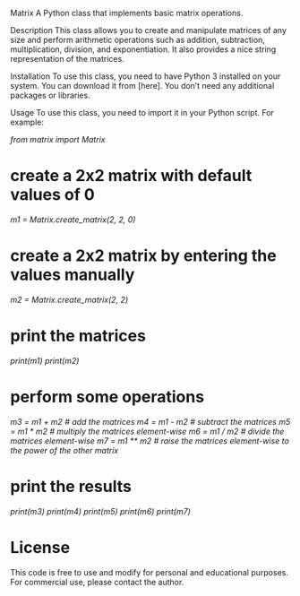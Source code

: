 Matrix
A Python class that implements basic matrix operations.

Description
This class allows you to create and manipulate matrices of any size and perform arithmetic operations such as addition, subtraction, multiplication, division, and exponentiation. It also provides a nice string representation of the matrices.

Installation
To use this class, you need to have Python 3 installed on your system. You can download it from [here]. You don’t need any additional packages or libraries.

Usage
To use this class, you need to import it in your Python script. For example:

_from matrix import Matrix_

# create a 2x2 matrix with default values of 0
_m1 = Matrix.create_matrix(2, 2, 0)_

# create a 2x2 matrix by entering the values manually
_m2 = Matrix.create_matrix(2, 2)_

# print the matrices
_print(m1)_
_print(m2)_

# perform some operations
_m3 = m1 + m2 # add the matrices_
_m4 = m1 - m2 # subtract the matrices_
_m5 = m1 * m2 # multiply the matrices element-wise_
_m6 = m1 / m2 # divide the matrices element-wise_
_m7 = m1 ** m2 # raise the matrices element-wise to the power of the other matrix_

# print the results
_print(m3)
print(m4)
print(m5)
print(m6)
print(m7)_

# License
This code is free to use and modify for personal and educational purposes. For commercial use, please contact the author.
